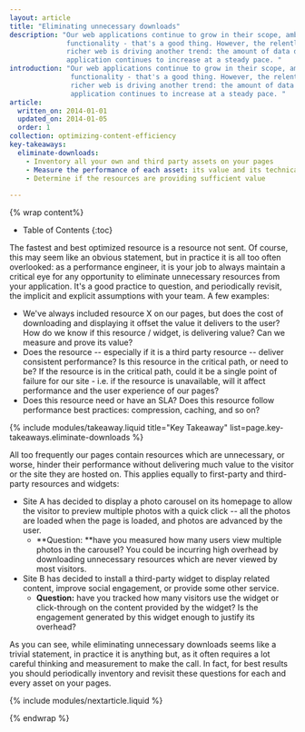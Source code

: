 ```yaml
---
layout: article
title: "Eliminating unnecessary downloads"
description: "Our web applications continue to grow in their scope, ambition, and 
              functionality - that's a good thing. However, the relentless march towards a 
              richer web is driving another trend: the amount of data downloaded by each 
              application continues to increase at a steady pace. "
introduction: "Our web applications continue to grow in their scope, ambition, and 
               functionality - that's a good thing. However, the relentless march towards a 
               richer web is driving another trend: the amount of data downloaded by each 
               application continues to increase at a steady pace. "
article:
  written_on: 2014-01-01
  updated_on: 2014-01-05
  order: 1
collection: optimizing-content-efficiency
key-takeaways:
  eliminate-downloads:
    - Inventory all your own and third party assets on your pages
    - Measure the performance of each asset: its value and its technical performance
    - Determine if the resources are providing sufficient value
  
---
```


{% wrap content%}

* Table of Contents
{:toc}


The fastest and best optimized resource is a resource not sent. Of course, this 
may seem like an obvious statement, but in practice it is all too often 
overlooked: as a performance engineer, it is your job to always maintain a 
critical eye for any opportunity to eliminate unnecessary resources from your 
application. It's a good practice to question, and periodically revisit, the 
implicit and explicit assumptions with your team. A few examples:

* We've always included resource X on our pages, but does the cost of 
  downloading and displaying it offset the value it delivers to the user? How do 
  we know if this resource / widget, is delivering value? Can we measure and 
  prove its value?
* Does the resource -- especially if it is a third party resource -- deliver 
  consistent performance? Is this resource in the critical path, or need to be? 
  If the resource is in the critical path, could it be a single point of failure 
  for our site - i.e. if the resource is unavailable, will it affect performance 
  and the user experience of our pages?
* Does this resource need or have an SLA? Does this resource follow performance 
  best practices: compression, caching, and so on?

{% include modules/takeaway.liquid title="Key Takeaway" list=page.key-takeaways.eliminate-downloads %}

All too frequently our pages contain resources which are unnecessary, or worse, 
hinder their performance without delivering much value to the visitor or the 
site they are hosted on. This applies equally to first-party and third-party 
resources and widgets:

* Site A has decided to display a photo carousel on its homepage to allow the 
  visitor to preview multiple photos with a quick click -- all the photos are 
  loaded when the page is loaded, and photos are advanced by the user. 
    * **Question: **have you measured how many users view multiple photos in the 
      carousel? You could be incurring high overhead by downloading unnecessary 
      resources which are never viewed by most visitors.
* Site B has decided to install a third-party widget to display related content, 
  improve social engagement, or provide some other service.
    * **Question:** have you tracked how many visitors use the widget or 
      click-through on the content provided by the widget? Is the engagement 
      generated by this widget enough to justify its overhead?

As you can see, while eliminating unnecessary downloads seems like a trivial 
statement, in practice it is anything but, as it often requires a lot careful 
thinking and measurement to make the call. In fact, for best results you should 
periodically inventory and revisit these questions for each and every asset on 
your pages. 


{% include modules/nextarticle.liquid %}

{% endwrap %}
